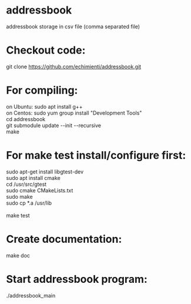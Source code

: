 # addressbook
addressbook storage in csv file (comma separated file) <br />


# Checkout code:
git clone https://github.com/echimienti/addressbook.git <br />


# For compiling:
on Ubuntu: sudo apt install g++ <br />
on Centos: sudo yum group install "Development Tools" <br />
cd addressbook <br />
git submodule update --init --recursive <br />
make <br />


# For make test install/configure first:
sudo apt-get install libgtest-dev <br />
sudo apt install cmake <br />
cd /usr/src/gtest <br />
sudo cmake CMakeLists.txt <br />
sudo make <br />
sudo cp *.a /usr/lib <br />
<br />
make test <br />


# Create documentation:
make doc <br />


# Start addressbook program:
./addressbook_main <br />

